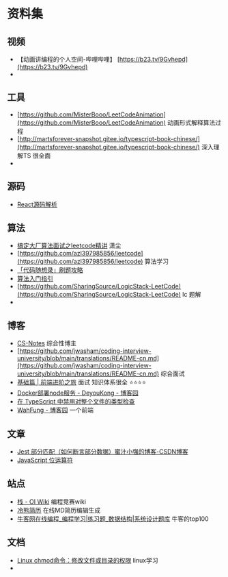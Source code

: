 # 资料集 
## 视频
- 【动画讲编程的个人空间-哔哩哔哩】 [https://b23.tv/9Gvhepd](https://b23.tv/9Gvhepd)
- 

## 工具

- [https://github.com/MisterBooo/LeetCodeAnimation](https://github.com/MisterBooo/LeetCodeAnimation) 动画形式解释算法过程
- [http://martsforever-snapshot.gitee.io/typescript-book-chinese/](http://martsforever-snapshot.gitee.io/typescript-book-chinese/)   深入理解TS 很全面
- 

## 源码

- [React源码解析](https://xiaochen1024.com/courseware/60b1b2f6cf10a4003b634718)

## 算法

- [搞定大厂算法面试之leetcode精讲](https://xiaochen1024.com/series/6196129fc1553b002e57bef5/6196208ec1553b002e57bef6)   潇尘
- [https://github.com/azl397985856/leetcode](https://github.com/azl397985856/leetcode)  算法学习
- [「代码随想录」刷题攻略](https://mp.weixin.qq.com/s/zLyWzB0erh3cdinESvisBQ)
- [算法入门指引](https://docs.qq.com/mind/DU01SVGpab2tWdlNj)
- [https://github.com/SharingSource/LogicStack-LeetCode](https://github.com/SharingSource/LogicStack-LeetCode)  lc 题解
- 



## 博客

- [CS-Notes](http://www.cyc2018.xyz/)   综合性博主
- [https://github.com/jwasham/coding-interview-university/blob/main/translations/README-cn.md](https://github.com/jwasham/coding-interview-university/blob/main/translations/README-cn.md)   综合面试
- [基础篇 | 前端进阶之旅](https://interview.poetries.top/docs/base.html)   面试 知识体系很全 ⭐️⭐️⭐️⭐️
- [Docker部署node服务 - DeyouKong - 博客园](https://www.cnblogs.com/DeryKong/p/16356213.html)
- [在 TypeScript 中禁用对整个文件的类型检查](https://www.zadmei.com/ztzjydzg.html)
- [WahFung - 博客园](https://www.cnblogs.com/chanwahfung/)   一个前端


## 文章

- [Jest 部分匹配（如何断言部分数据）蜜汁小强的博客-CSDN博客](https://blog.csdn.net/wxqee/article/details/116752663)
- [JavaScript 位运算符](https://www.w3school.com.cn/js/js_bitwise.asp)



## 站点

- [栈 - OI Wiki](https://oi-wiki.org/ds/stack/)   编程竞赛wiki 
- [冷熊简历](http://cv.ftqq.com/#)    在线MD简历编辑生成
- [牛客网在线编程_编程学习|练习题_数据结构|系统设计题库](https://www.nowcoder.com/exam/oj)   牛客的top100

## 文档

- [Linux chmod命令：修改文件或目录的权限](http://c.biancheng.net/view/755.html)   linux学习
- 






